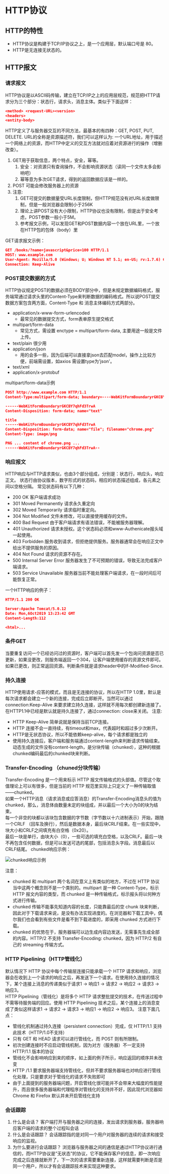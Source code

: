 # HTTP协议

## HTTP的特性

* HTTP协议是构建于TCP/IP协议之上，是一个应用层，默认端口号是 80。
* HTTP是无连接无状态的。

## HTTP报文

### 请求报文

HTTP协议是以ASCⅡ码传输，建立在TCP/IP之上的应用层规范，规范把HTTP请求分为三个部分：状态行，请求头，消息主体。类似于下面这样：

```json
<method> <request-URL><version>
<headers>
<entity-body>
```

HTTP定义了与服务器交互的不同方法，最基本的有四种：GET, POST, PUT, DELETE. URL的全称是资源描述符，我们可以这样认为: 一个URL地址，用于描述一个网络上的资源，而HTTP中定义的交互方法就对应着对资源进行的操作（增删改查）。

1. GET用于获取信息，两个特点，安全，幂等。
   1. 安全：对资源只有查询操作，不会影响资源状态（读同一个文件太多会影响吧）
   2. 幂等意为多次GET请求，得到的返回数据应该是一样的。
2. POST 可能会修改服务器上的资源
3. 注意:
   1. GET可提交的数据量受URL长度限制，但HTTP规范没有对URL长度做限制，但是一般浏览器会限制小于256K
   2. 理论上讲POST没有大小限制，HTTP协议也没有限制，但是出于安全考虑，POST参数一般小于5M。
   3. 参考报文示例，可以发现GET和POST数据内容一个放在URL里，一个放在HTTP包的包体（body）里

GET请求报文示例：

```json
GET /books/?name=javascript&price=100 HTTP/1.1
HOST: www.example.com
User-Agent: Mozilla/5.0 (Windows; U; Windows NT 5.1; en-US; rv:1.7.6) Geoko/20050225 Firefox/1.0.1
Connection: Keep-Alive
```

### POST提交数据的方式

HTTP协议规定POST的数据必须在BODY部分中，但是未规定数据编码格式，服务端常通过请求头里的Content-Type来判断数据的编码格式。所以说POST提交数据方案包含两方面，Content-Type 和 消息主体编码方式两部分。

* application/x-www-form-urlencoded
  * 最常见的数据提交方式，form表单原生提交格式
* multipart/form-data
  * 常见方式，需设置 enctype = multipart/form-data, 主要用途一般是文件上传。
* text/plain 很少用
* application/json
  * 用的会多一些，因为后端可以直接拿json去匹配model，操作上比较方便，前端需设置，如axios 需设置type为'json'。
* text/xml
* application/x-protobuf

multipart/form-data示例

```json
POST http://www.example.com HTTP/1.1
Content-Type:multipart/form-data; boundary=----WebKitFormBoundaryrGKCBY7qhFd3TrwA

------WebKitFormBoundaryrGKCBY7qhFd3TrwA
Content-Disposition: form-data; name="text"

title
------WebKitFormBoundaryrGKCBY7qhFd3TrwA
Content-Disposition: form-data; name="file"; filename="chrome.png"
Content-Type: image/png

PNG ... content of chrome.png ...
------WebKitFormBoundaryrGKCBY7qhFd3TrwA--
```

### 响应报文

HTTP响应与HTTP请求类似，也由3个部分组成，分别是：状态行，响应头，响应正文。
状态行由协议版本，数字形式的状态码，相应的状态描述组成，各元素之间以空格分隔。
常见状态码有以下几种：

* 200 OK 客户端请求成功
* 301 Moved Permanently 请求永久重定向
* 302 Moved Temporarily 请求临时重定向。
* 304 Not Modified 文件未修改，可以直接使用缓存的文件。
* 400 Bad Request 由于客户端请求有语法错误，不能被服务器理解。
* 401 Unauthorized 请求未授权。这个状态码必须和www-Authenicate报头域一起使用。
* 403 Forbidden 服务收到请求，但拒绝提供服务。服务器通常会在响应正文中给出不提供服务的原因。
* 404 Not Found 请求的资源不存在。
* 500 Internal Server Error 服务器发生了不可预期的错误，导致无法完成客户端请求。
* 503 Service Unavailable 服务器当前不能处理客户端请求，在一段时间后可能恢复正常。

一个HTTP响应的例子：

```json
HTTP/1.1 200 OK

Server:Apache Tomcat/5.0.12
Date: Mon,6Oct2019 13:23:42 GMT
Content-Length:112

<html>...
```

### 条件GET

当要重复访问一个已经访问过的资源时，客户端可以首先发一个包询问资源是否已更新，如果没更改，则服务端返回一个304，让客户端使用缓存的资源文件即可。如果已更改，则正常返回资源。判断条件就是请求header中的If-Modified-Since.

### 持久连接

HTTP使用请求-应答的模式，而且是无连接的协议，所以在HTTP 1.0里，默认是每次请求都会建立一个新的连接，完成后立即断开。当然可以通过connection:Keep-Alive 来要求建立持久连接，这样就不用每次都创建新连接了。在HTTP1.1中已经是默认就是持久连接了，通过connection: close来关闭。
注意:

* HTTP Keep-Alive 简单说就是保持当前TCP连接。
* HTTP 连接不会一直持续，有timeout和max，代表超时和超过多少次断开。
* HTTP是无状态协议，所以不能依赖keep-alive，每个请求都是独立的
* 使用持久连接后，客户端和服务端通过content-length来判断请求传输结束。动态生成的文件没有content-length，是分块传输（chunked），这种的根据chunked编码最后的chunked块来判断。

### Transfer-Encoding （chuned分块传输）

Transfer-Encoding 是一个用来标示 HTTP 报文传输格式的头部值。尽管这个取值理论上可以有很多，但是当前的 HTTP 规范里实际上只定义了一种传输取值——chunked。  
如果一个HTTP消息（请求消息或应答消息）的Transfer-Encoding消息头的值为chunked，那么，消息体由数量未定的块组成，并以最后一个大小为0的块为结束。  
每一个非空的块都以该块包含数据的字节数（字节数以十六进制表示）开始，跟随一个CRLF （回车及换行），然后是数据本身，最后块CRLF结束。在一些实现中，块大小和CRLF之间填充有白空格（0x20）。  
最后一块是单行，由块大小（0），一些可选的填充白空格，以及CRLF。最后一块不再包含任何数据，但是可以发送可选的尾部，包括消息头字段。消息最后以CRLF结尾。
chunked响应示例：

![chunked响应示例](./assets/chunkedrespond.png)

注意：

* chunked 和 multipart 两个名词在意义上有类似的地方，不过在 HTTP 协议当中这两个概念则不是一个类别的。multipart 是一种 Content-Type，标示 HTTP 报文内容的类型，而 chunked 是一种传输格式，标示报头将以何种方式进行传输。
* chunked 传输不能事先知道内容的长度，只能靠最后的空 chunk 块来判断，因此对于下载请求来说，是没有办法实现进度的。在浏览器和下载工具中，偶尔我们也会看到有些文件是看不到下载进度的，即采用 chunked 方式进行下载。
* chunked 的优势在于，服务器端可以边生成内容边发送，无需事先生成全部的内容。HTTP/2 不支持 Transfer-Encoding: chunked，因为 HTTP/2 有自己的 streaming 传输方式。

### HTTP Pipelining（HTTP管线化）

默认情况下 HTTP 协议中每个传输层连接只能承载一个 HTTP 请求和响应，浏览器会在收到上一个请求的响应之后，再发送下一个请求。在使用持久连接的情况下，某个连接上消息的传递类似于请求1 -> 响应1 -> 请求2 -> 响应2 -> 请求3 -> 响应3。  
HTTP Pipelining（管线化）是将多个 HTTP 请求整批提交的技术，在传送过程中不需等待服务端的回应。使用 HTTP Pipelining 技术之后，某个连接上的消息变成了类似这样请求1 -> 请求2 -> 请求3 -> 响应1 -> 响应2 -> 响应3。
注意下面几点：

* 管线化机制通过持久连接（persistent connection）完成，仅 HTTP/1.1 支持此技术（HTTP/1.0不支持）
* 只有 GET 和 HEAD 请求可以进行管线化，而 POST 则有所限制。
* 初次创建连接时不应启动管线机制，因为对方（服务器）不一定支持 HTTP/1.1 版本的协议
* 管线化不会影响响应到来的顺序，如上面的例子所示，响应返回的顺序并未改变
* HTTP /1.1 要求服务器端支持管线化，但并不要求服务器端也对响应进行管线化处理，只是要求对于管线化的请求不失败即可
* 由于上面提到的服务器端问题，开启管线化很可能并不会带来大幅度的性能提升，而且很多服务器端和代理程序对管线化的支持并不好，因此现代浏览器如 Chrome 和 Firefox 默认并未开启管线化支持

### 会话跟踪

1. 什么是会话？
    客户端打开与服务器之间的连接，发出请求到服务器，服务器响应客户端的请求的整个过程叫会话
2. 什么是会话跟踪？
    会话跟踪指的是对同一个用户对服务器的连续的请求和接受响应的监视。
3. 为什么要进行会话跟踪？
    浏览器与服务器之间的通信是通过HTTP协议进行通信的，而HTTP协议是”无状态”的协议，它不能保存客户的信息，即一次响应完成之后连接就断开了，下一次的请求需要重新连接，这样就需要判断是否是同一个用户，所以才有会话跟踪技术来实现这种要求。
